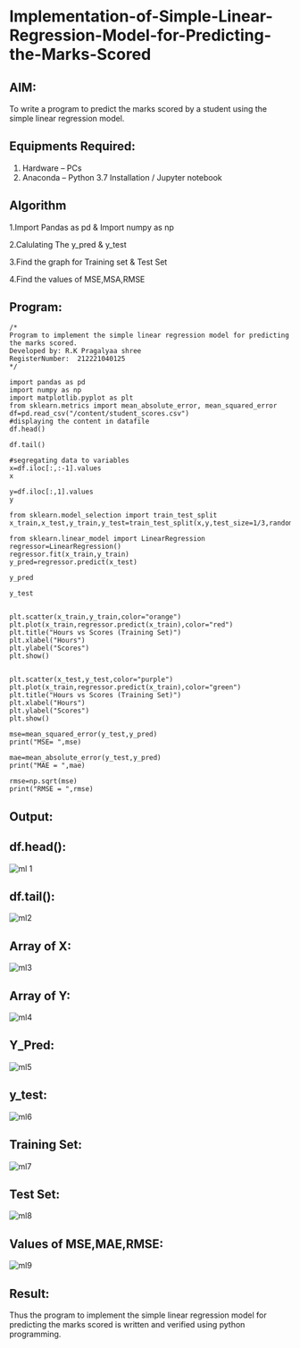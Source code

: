 # Implementation-of-Simple-Linear-Regression-Model-for-Predicting-the-Marks-Scored

## AIM:
To write a program to predict the marks scored by a student using the simple linear regression model.

## Equipments Required:
1. Hardware – PCs
2. Anaconda – Python 3.7 Installation / Jupyter notebook


## Algorithm
1.Import Pandas as pd & Import numpy as np

2.Calulating The y_pred & y_test

3.Find the graph for Training set & Test Set

4.Find the values of MSE,MSA,RMSE

## Program:
```
/*
Program to implement the simple linear regression model for predicting the marks scored.
Developed by: R.K Pragalyaa shree
RegisterNumber:  212221040125
*/
```
```
import pandas as pd
import numpy as np
import matplotlib.pyplot as plt
from sklearn.metrics import mean_absolute_error, mean_squared_error
df=pd.read_csv("/content/student_scores.csv")
#displaying the content in datafile
df.head()

df.tail()

#segregating data to variables
x=df.iloc[:,:-1].values
x

y=df.iloc[:,1].values
y

from sklearn.model_selection import train_test_split
x_train,x_test,y_train,y_test=train_test_split(x,y,test_size=1/3,random_state=0)

from sklearn.linear_model import LinearRegression 
regressor=LinearRegression()
regressor.fit(x_train,y_train)
y_pred=regressor.predict(x_test)

y_pred

y_test


plt.scatter(x_train,y_train,color="orange")
plt.plot(x_train,regressor.predict(x_train),color="red")
plt.title("Hours vs Scores (Training Set)")
plt.xlabel("Hours")
plt.ylabel("Scores")
plt.show()


plt.scatter(x_test,y_test,color="purple")
plt.plot(x_train,regressor.predict(x_train),color="green")
plt.title("Hours vs Scores (Training Set)")
plt.xlabel("Hours")
plt.ylabel("Scores")
plt.show()

mse=mean_squared_error(y_test,y_pred)
print("MSE= ",mse)

mae=mean_absolute_error(y_test,y_pred)
print("MAE = ",mae)

rmse=np.sqrt(mse)
print("RMSE = ",rmse)
```
## Output:
## df.head():

![ml 1](https://user-images.githubusercontent.com/128135934/229762238-b5072d53-8225-40e1-9c20-2ad66d48d3ad.png)

## df.tail():

![ml2](https://user-images.githubusercontent.com/128135934/229762657-331b2fb3-f887-4bbc-b9c8-1ecbd3f25315.png)

## Array of X:

![ml3](https://user-images.githubusercontent.com/128135934/229763055-9d7a86d9-0970-4a6e-951c-e8981a121fe9.png)

## Array of Y:

![ml4](https://user-images.githubusercontent.com/128135934/229763419-aae12569-00ec-4f7e-b13d-116cef93a674.png)

## Y_Pred:

![ml5](https://user-images.githubusercontent.com/128135934/229763710-caa73991-7296-4b5d-a2f5-b3f1f3ff7c51.png)

## y_test:

![ml6](https://user-images.githubusercontent.com/128135934/229763879-2ea4b808-48c8-4c4e-9d3b-df947cfbbb9e.png)

## Training Set:

![ml7](https://user-images.githubusercontent.com/128135934/229764101-0f891d2b-a5ad-46f6-931f-414016096b7d.png)

## Test Set:

![ml8](https://user-images.githubusercontent.com/128135934/229764272-5f422758-a4ab-4341-8506-9455dfa18945.png)

## Values of MSE,MAE,RMSE:

![ml9](https://user-images.githubusercontent.com/128135934/229764492-31b6125b-9ca5-4333-ad63-cfacb45f5f7a.png)

## Result:
Thus the program to implement the simple linear regression model for predicting the marks scored is written and verified using python programming.


